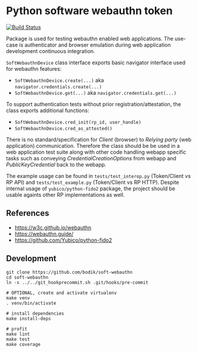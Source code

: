 # Python software webauthn token

[![Build Status](https://travis-ci.org/bodik/soft-webauthn.svg?branch=master)](https://travis-ci.org/bodik/soft-webauthn)

Package is used for testing webauthn enabled web applications. The use-case is
authenticator and browser emulation during web application development
continuous integration.

`SoftWebauthnDevice` class interface exports basic navigator interface used for
webauthn features:

* `SoftWebauthnDevice.create(...)` aka `navigator.credentials.create(...)`
* `SoftWebauthnDevice.get(...)` aka `navigator.credentials.get(...)`

To support authentication tests without prior registration/attestation, the
class exports additional functions:

* `SoftWebauthnDevice.cred_init(rp_id, user_handle)`
* `SoftWebauthnDevice.cred_as_attested()`

There is no standard/specification for *Client* (browser) to *Relying party*
(web application) communication. Therefore the class should be be used in a web
application test suite along with other code handling webapp specific tasks
such as conveying *CredentialCreationOptions* from webapp and
*PublicKeyCredential* back to the webapp.

The example usage can be found in `tests/test_interop.py` (Token/Client vs RP
API) and `tests/test_example.py` (Token/Client vs RP HTTP). Despite internal
usage of `yubico/python-fido2` package, the project should be usable againts
other RP implementations as well.

## References

* https://w3c.github.io/webauthn
* https://webauthn.guide/
* https://github.com/Yubico/python-fido2

## Development

```
git clone https://github.com/bodik/soft-webauthn
cd soft-webauthn
ln -s ../../git_hookprecommit.sh .git/hooks/pre-commit

# OPTIONAL, create and activate virtualenv
make venv
. venv/bin/activate

# install dependencies
make install-deps

# profit
make lint
make test
make coverage
```
